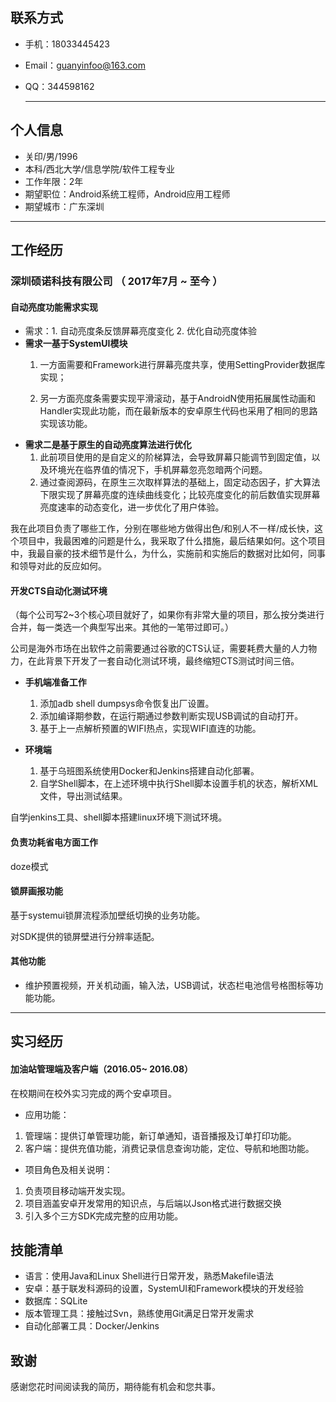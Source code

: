 ## 联系方式

- 手机：18033445423

- Email：guanyinfoo@163.com

- QQ：344598162

  ---

## 个人信息

- 关印/男/1996
- 本科/西北大学/信息学院/软件工程专业
- 工作年限：2年
- 期望职位：Android系统工程师，Android应用工程师
- 期望城市：广东深圳

---

## 工作经历

### 深圳硕诺科技有限公司 （ 2017年7月 ~ 至今 ）

#### 自动亮度功能需求实现

* 需求：1.  自动亮度条反馈屏幕亮度变化 2. 优化自动亮度体验
* **需求一基于SystemUI模块**
  1. 一方面需要和Framework进行屏幕亮度共享，使用SettingProvider数据库实现；

  2. 另一方面亮度条需要实现平滑滚动，基于AndroidN使用拓展属性动画和Handler实现此功能，而在最新版本的安卓原生代码也采用了相同的思路实现该功能。
* **需求二是基于原生的自动亮度算法进行优化**
  1. 此前项目使用的是自定义的阶梯算法，会导致屏幕只能调节到固定值，以及环境光在临界值的情况下，手机屏幕忽亮忽暗两个问题。
  2. 通过查阅源码，在原生三次取样算法的基础上，固定动态因子，扩大算法下限实现了屏幕亮度的连续曲线变化；比较亮度变化的前后数值实现屏幕亮度速率的动态变化，进一步优化了用户体验。

我在此项目负责了哪些工作，分别在哪些地方做得出色/和别人不一样/成长快，这个项目中，我最困难的问题是什么，我采取了什么措施，最后结果如何。这个项目中，我最自豪的技术细节是什么，为什么，实施前和实施后的数据对比如何，同事和领导对此的反应如何。

#### 开发CTS自动化测试环境

（每个公司写2~3个核心项目就好了，如果你有非常大量的项目，那么按分类进行合并，每一类选一个典型写出来。其他的一笔带过即可。）

公司是海外市场在出软件之前需要通过谷歌的CTS认证，需要耗费大量的人力物力，在此背景下开发了一套自动化测试环境，最终缩短CTS测试时间三倍。

* **手机端准备工作**
  1. 添加adb shell dumpsys命令恢复出厂设置。
  2. 添加编译期参数，在运行期通过参数判断实现USB调试的自动打开。
  3. 基于上一点解析预置的WIFI热点，实现WIFI直连的功能。

* **环境端**
  1. 基于乌班图系统使用Docker和Jenkins搭建自动化部署。
  2. 自学Shell脚本，在上述环境中执行Shell脚本设置手机的状态，解析XML文件，导出测试结果。

自学jenkins工具、shell脚本搭建linux环境下测试环境。

#### 负责功耗省电方面工作

doze模式

#### 锁屏画报功能

基于systemui锁屏流程添加壁纸切换的业务功能。

对SDK提供的锁屏壁进行分辨率适配。

#### 其他功能

* 维护预置视频，开关机动画，输入法，USB调试，状态栏电池信号格图标等功能功能。

---

## 实习经历

#### 加油站管理端及客户端（2016.05~ 2016.08）

在校期间在校外实习完成的两个安卓项目。

* 应用功能：

1. 管理端：提供订单管理功能，新订单通知，语音播报及订单打印功能。
2. 客户端：提供充值功能，消费记录信息查询功能，定位、导航和地图功能。

* 项目角色及相关说明：

1. 负责项目移动端开发实现。
2. 项目涵盖安卓开发常用的知识点，与后端以Json格式进行数据交换
3. 引入多个三方SDK完成完整的应用功能。

## 技能清单

* 语言：使用Java和Linux Shell进行日常开发，熟悉Makefile语法
* 安卓：基于联发科源码的设置，SystemUI和Framework模块的开发经验
* 数据库：SQLite
* 版本管理工具：接触过Svn，熟练使用Git满足日常开发需求
* 自动化部署工具：Docker/Jenkins

## 致谢

感谢您花时间阅读我的简历，期待能有机会和您共事。